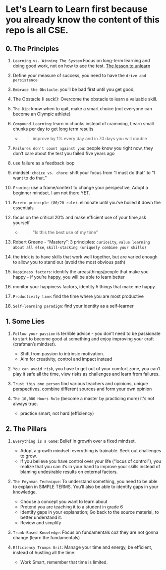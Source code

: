 # Let's Learn to Learn first because you already know the content of this repo is all CSE.

## 0. The Principles

1. `Learning vs. Winning The System` Focus on long-term learning and doing good work, not on how to ace the test. [The lesson to unlearn](http://paulgraham.com/lesson.html)

1. Define your measure of success, you need to have the `drive and persistence`

1. `Embrace the Obstacle`: you’ll be bad first until you get good,

1. The Obstacle (I suck!): Overcome the obstacle to learn a valuable skill.

1. `The Dip`: know when to quit, make a smart choice (not everyone can become an Olympic athlete)

1. `Compound Learning`: learn in chunks instead of cramming, Learn small chunks per day to get long term results.

   - > improve by 1% every day and in 70 days you will double

1. `Failures don’t count against you`: people know you right now, they don’t care about the test you failed five years ago

1. use failure as a feedback loop

1. mindset: `choice vs. chore`: shift your focus from “I must do that” to “I want to do that.”

1. `Framing`: use a frame/context to change your perspective, Adopt a beginner mindset. I am not there YET.

1. `Pareto principle (80/20 rule)`: eliminate until you’ve boiled it down the essentials

1. focus on the critical 20% and make efficient use of your time,ask yourself

   - > "Is this the best use of my time"

1. Robert Greene - “Mastery”: 3 principles: `curiosity`, `value learning about all else`, `skill-stacking (uniquely combine your skills)`

1. the trick is to have skills that work well together, but are varied enough to allow you to stand out (avoid the most obvious path)

1. `Happiness factors`: identify the areas/things/people that make you happy - if you’re happy, you will be able to learn better

1. monitor your happiness factors, identity 5 things that make me happy.

1. `Productivity time`: find the time where you are most productive

1. `Self-learning paradigm`: find your identity as a self-learner

## 1. Some Lies

1. `Follow your passion` is terrible advice - you don’t need to be passionate to start to become good at something and enjoy improving your craft (craftman’s mindset).
   - Shift from passion to intrinsic motivation.
   - Aim for creativity, control and impact instead
1. `You can avoid risk`, you have to get out of your comfort zone, you can’t play it safe all the time, view risks as challenges and learn from failures.

1. `Trust this one person` find various teachers and opinions, unique perspectives, combine different sources and form your own opinion

1. `The 10,000 Hours Rule` (become a master by practicing more) it's not always true.
   - practice smart, not hard (efficiency)

## 2. The Pillars

1. `Everything is a Game`: Belief in growth over a fixed mindset.

   - Adopt a growth mindset: everything is trainable. Seek out challenges to grow.
   - If you believe you have control over your life (“locus of control”), you realize that you can it’s in your hand to improve your skills instead of blaming undesirable results on external factors.

2. `The Feynman Technique`: To understand something, you need to be able to explain in SIMPLE TERMS. You’ll also be able to identify gaps in your knowledge.

   - Choose a concept you want to learn about
   - Pretend you are teaching it to a student in grade 6
   - Identify gaps in your explanation; Go back to the source material, to better understand it.
   - Review and simplify

3. `Trunk-Based Knowledge`: Focus on fundamentals coz they are not gonna change (learn the fundamentals)

4. `Efficiency Trumps Grit`: Manage your time and energy, be efficient, instead of hustling all the time.
   - Work Smart, remember that time is limited.
